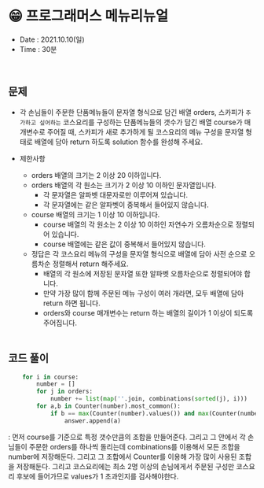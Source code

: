 #  😁 프로그래머스 메뉴리뉴얼
- Date :  2021.10.10(일)
- Time : 30분
<br>

## 문제

- 각 손님들이 주문한 단품메뉴들이 문자열 형식으로 담긴 배열 orders, 스카피가 ```추가하고 싶어하는``` 코스요리를 구성하는 단품메뉴들의 갯수가 담긴 배열 course가 매개변수로 주어질 때, 스카피가 새로 추가하게 될 코스요리의 메뉴 구성을 문자열 형태로 배열에 담아 return 하도록 solution 함수를 완성해 주세요.

- 제한사항
    - orders 배열의 크기는 2 이상 20 이하입니다.
    - orders 배열의 각 원소는 크기가 2 이상 10 이하인 문자열입니다.
        - 각 문자열은 알파벳 대문자로만 이루어져 있습니다.
        - 각 문자열에는 같은 알파벳이 중복해서 들어있지 않습니다.
    - course 배열의 크기는 1 이상 10 이하입니다.
        - course 배열의 각 원소는 2 이상 10 이하인 자연수가 오름차순으로 정렬되어 있습니다.
        - course 배열에는 같은 값이 중복해서 들어있지 않습니다.
    - 정답은 각 코스요리 메뉴의 구성을 문자열 형식으로 배열에 담아 사전 순으로 오름차순 정렬해서 return 해주세요.
        - 배열의 각 원소에 저장된 문자열 또한 알파벳 오름차순으로 정렬되어야 합니다.
        - 만약 가장 많이 함께 주문된 메뉴 구성이 여러 개라면, 모두 배열에 담아 return 하면 됩니다.
        - orders와 course 매개변수는 return 하는 배열의 길이가 1 이상이 되도록 주어집니다.
<br><br>

## 코드 풀이

```python
    for i in course:
        number = []
        for j in orders:
            number += list(map(''.join, combinations(sorted(j), i)))
        for a,b in Counter(number).most_common():
            if b == max(Counter(number).values()) and max(Counter(number).values()) > 1:
                answer.append(a)
```
: 먼저 course를 기준으로 특정 갯수만큼의 조합을 만들어준다. 그리고 그 안에서 각 손님들이 주문한 orders를 하나씩 돌리는데 combinations를 이용해서 모든 조합을 number에 저장해둔다. 그리고 그 조합에서 Counter를 이용해 가장 많이 사용된 조합을 저장해둔다. 그리고 코스요리에는 최소 2명 이상의 손님에게서 주문된 구성만 코스요리 후보에 들어가므로 values가 1 초과인지를 검사해야한다. 
